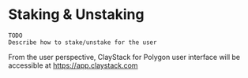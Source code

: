 # Staking & Unstaking
```
TODO
Describe how to stake/unstake for the user
```
From the user perspective, ClayStack for Polygon user interface will be accessible at https://app.claystack.com